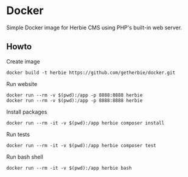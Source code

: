 # Docker

Simple Docker image for Herbie CMS using PHP's built-in web server.

## Howto

Create image

    docker build -t herbie https://github.com/getherbie/docker.git

Run website

    docker run --rm -v $(pwd):/app -p 8888:8888 herbie
    docker run --rm -v $(pwd):/app -p 8888:8888 herbie

Install packages

    docker run --rm -it -v $(pwd):/app herbie composer install

Run tests

    docker run --rm -it -v $(pwd):/app herbie composer test

Run bash shell

    docker run --rm -it -v $(pwd):/app herbie bash
